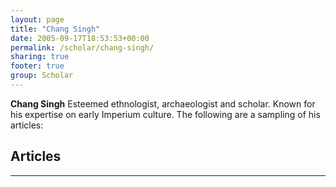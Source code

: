 ```yaml
---
layout: page
title: "Chang Singh"
date: 2005-09-17T18:53:53+00:00
permalink: /scholar/chang-singh/
sharing: true
footer: true
group: Scholar
---
```


**Chang Singh** Esteemed ethnologist, archaeologist and scholar.  Known for his expertise  on early Imperium culture.  The following are a sampling of his articles:

## Articles



----
